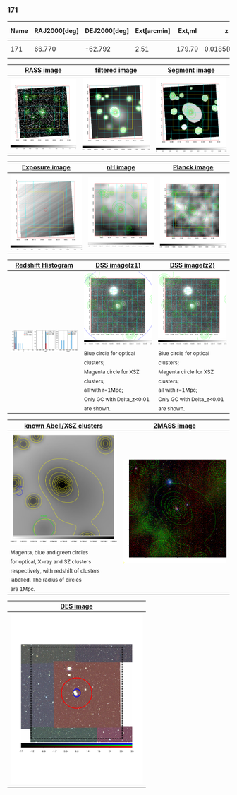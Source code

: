 <div STYLE="page-break-after: always;"></div>

### 171

|Name|RAJ2000[deg]|DEJ2000[deg] |Ext[arcmin]| Ext,ml | z | z_src| C|GC(XSZ,Delta_z<0.01)| GC(OPT,Delta_z<0.01)|GC| R_sig[arcmin] | R500[arcmin] | R500[Mpc]| CRsig[c/s] | CR500[c/s] |L500[1E44 erg/s]|F500[1E-12 erg/s/cm^2]| M500[1E14 Msun]|Tx[keV]|Cnt_sig|Beta|Rc[arcmin]|Comment|Alias|
|---|---|---|---|---|---|------|---|--------|---------|----------|---|---|---|---|---|---|---|---|---|---|---|---|---|---|
|171| 66.770| -62.792| 2.51| 179.79| 0.0185(0.005)| z1, z_opt| S| -| N| N| 27.169| 22.782| 0.513| 0.427(0.040)| 0.416(0.039)| 0.046(0.003)| 6.005(0.422)| 0.39(0.01)| 1.21(0.03)| 590.1| 0.511(-0.008+0.013)| 1.882(-0.153+0.219)| -| t094|

|[RASS image](../image/171/171_img.pdf)|[filtered image](../image/171/171_fil.pdf)|[Segment image](../image/171/171_seg.pdf)|
|-------------------|--------------------|-------------------|
| <img src="../image/171/171_img.png" width="300">  | <img src="../image/171/171_fil.png" width="300">   | <img src="../image/171/171_seg.png" width="300">  |

|[Exposure image](../image/171/171_mex.pdf)| [nH image](../image/171/171_nh.pdf)| [Planck image](../image/171/171_p.pdf)|
|-------------------|--------------------|-------------------|
|<img src="../image/171/171_mex.png" width="300">   | <img src="../image/171/171_nh.png" width="300">    | <img src="../image/171/171_p.png" width="300"> |

|[Redshift Histogram](../image/171/171_zg.pdf) | [DSS image(z1)](../image/171/171_dss_z1.pdf)      |  [DSS image(z2)](../image/171/171_dss_z2.pdf)    |
|-------------------|--------------------|-------------------|
|<img src="../image/171/171_zg.png" width="300"> |<img src="../image/171/171_dss_z1.png" width="300"> <sub><br>Blue circle for optical clusters; <br>Magenta circle for XSZ clusters; <br>all with r=1Mpc; <br>Only GC with Delta_z<0.01 are shown. </sub>| <img src="../image/171/171_dss_z2.png" width="300"><sub><br>Blue circle for optical clusters; <br>Magenta circle for XSZ clusters; <br>all with r=1Mpc; <br>Only GC with Delta_z<0.01 are shown. </sub> |

|[known Abell/XSZ clusters](../image/171/171_gc.pdf) | [2MASS image](../image/171/171_2mass.pdf)      |
|-------------------|-------------------|
|<img src=../image/171/171_gc.png width="300"> <br><sub>Magenta, blue and green circles <br>for optical, X-ray and SZ clusters <br>respectively, with redshift of clusters <br>labelled. The radius of circles <br>are 1Mpc.</sub>|<img src="../image/171/171_2mass.png" width="300">  |

|[DES image](../image/171/171_des.pdf)   |
|-------------------|
| <img src="../image/171/171_des.pdf" width="300">  |
